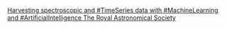 [Harvesting spectroscopic and #TimeSeries data with #MachineLearning and #ArtificialIntelligence   The Royal Astronomical Society ](https://qi.tc/qi/5691)